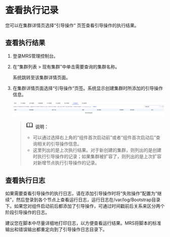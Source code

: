 # 查看执行记录<a name="mrs_01_0416"></a>

您可以在集群详情页选择“引导操作“  页签查看引导操作的执行结果。

## 查看执行结果<a name="section1923518517376"></a>

1.  登录MRS管理控制台。
2.  在“集群列表 \> 现有集群”中单击需要查询的集群名称。

    系统跳转至该集群详情页面。

3.  在集群详情页面选择“引导操作“页签。系统显示创建集群时所添加的引导操作信息。

    ![](figures/4-15-3-指导操作界面.png)

    >![](public_sys-resources/icon-note.gif) **说明：** 
    >-   可以通过选择右上角的“组件首次启动前”或者“组件首次启动后”查询相关的引导操作信息。
    >-   这里列出的是上次执行结果。对于新创建的集群，则列出的是创建时执行引导操作的记录；如果集群被扩容了，则列出的是上次扩容对新增节点执行引导操作的记录。


## 查看执行日志<a name="section03072163912"></a>

如果需要查看引导操作的执行日志，请在添加引导操作时将“失败操作”配置为“继续”，然后登录到各个节点上查看运行日志，运行日志在/var/log/Bootstrap目录下。如果您对组件启动前后都添加了引导操作，可通过时间戳前后关系来区分两个阶段引导操作的日志。

建议您在脚本中尽量详细地打印日志，以方便查看运行结果。MRS将脚本的标准输出和错误输出都重定向到了引导操作日志目录下。

